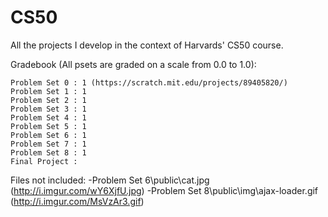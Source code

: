 # CS50
All the projects I develop in the context of Harvards' CS50 course.

Gradebook (All psets are graded on a scale from 0.0 to 1.0):
  
    Problem Set 0 : 1 (https://scratch.mit.edu/projects/89405820/)
    Problem Set 1 : 1
    Problem Set 2 : 1
    Problem Set 3 : 1
    Problem Set 4 : 1
    Problem Set 5 : 1
    Problem Set 6 : 1
    Problem Set 7 : 1
    Problem Set 8 : 1
    Final Project :


Files not included:
  -Problem Set 6\public\cat.jpg (http://i.imgur.com/wY6XjfU.jpg)
  -Problem Set 8\public\img\ajax-loader.gif (http://i.imgur.com/MsVzAr3.gif)
